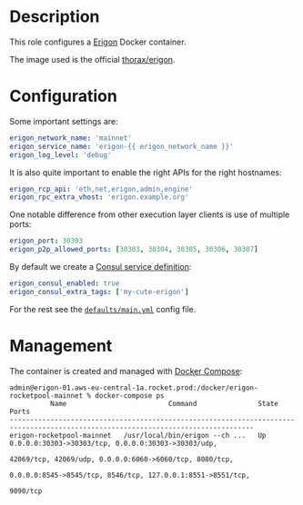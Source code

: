 # Description

This role configures a [Erigon](https://github.com/ledgerwatch/erigon) Docker container.

The image used is the official [thorax/erigon](https://hub.docker.com/r/thorax/erigon).

# Configuration

Some important settings are:
```yaml
erigon_network_name: 'mainnet'
erigon_service_name: 'erigon-{{ erigon_network_name }}'
erigon_log_level: 'debug'
```
It is also quite important to enable the right APIs for the right hostnames:
```yaml
erigon_rcp_api: 'eth,net,erigon,admin,engine'
erigon_rpc_extra_vhost: 'erigon.example.org'
```
One notable difference from other execution layer clients is use of multiple ports:
```yaml
erigon_port: 30303
erigon_p2p_allowed_ports: [30303, 30304, 30305, 30306, 30307]
```
By default we create a [Consul service definition](https://www.consul.io/docs/agent/services.html):
```yaml
erigon_consul_enabled: true
erigon_consul_extra_tags: ['my-cute-erigon']
```
For the rest see the [`defaults/main.yml`](./defaults/main.yml) config file.

# Management

The container is created and managed with [Docker Compose](https://docs.docker.com/engine/reference/commandline/compose/):
```
admin@erigon-01.aws-eu-central-1a.rocket.prod:/docker/erigon-rocketpool-mainnet % docker-compose ps
          Name                         Command               State                               Ports                            
----------------------------------------------------------------------------------------------------------------------------------
erigon-rocketpool-mainnet   /usr/local/bin/erigon --ch ...   Up      0.0.0.0:30303->30303/tcp, 0.0.0.0:30303->30303/udp,          
                                                                     42069/tcp, 42069/udp, 0.0.0.0:6060->6060/tcp, 8080/tcp,      
                                                                     0.0.0.0:8545->8545/tcp, 8546/tcp, 127.0.0.1:8551->8551/tcp,  
                                                                     9090/tcp
```
